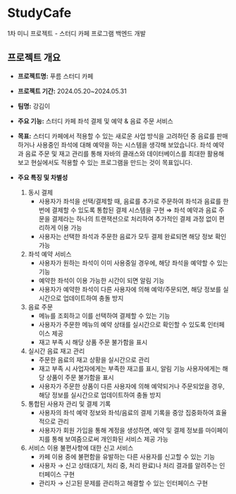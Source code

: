# StudyCafe
1차 미니 프로젝트 - 스터디 카페 프로그램 백엔드 개발

## 프로젝트 개요

- **프로젝트명:** 푸름 스터디 카페
- **프로젝트 기간:** 2024.05.20~2024.05.31
- **팀명:** 강김이
  
- **주요 기능:** 스터디 카페 좌석 결제 및 예약 & 음료 주문 서비스
  
- **목표:**
스터디 카페에서 적용할 수 있는 새로운 사업 방식을 고려하던 중 음료를 판매하거나 사용중인 좌석에 대해 예약을 하는 시스템을 생각해 보았습니다. 좌석 예약과 음료 주문 및 재고 관리를 통해 자바의 클래스와 데이터베이스를 최대한 활용해 보고 현실에서도 적용할 수 있는 프로그램을 만드는 것이 목표입니다.

- **주요 특징 및 차별성**
    1. 동시 결제 
        - 사용자가 좌석을 선택/결제할 때, 음료를 추가로 주문하여 좌석과 음료를 한 번에 결제할 수 있도록 통합된 결제 시스템을 구현
        ⇒ 좌석 예약과 음료 주문을 결제라는 하나의 트랜잭션으로 처리하여 추가적인 결제 과정 없이 편리하게 이용 가능
        - 사용자는 선택한 좌석과 주문한 음료가 모두 결제 완료되면 해당 정보 확인 가능
    2. 좌석 예약 서비스 
        - 사용자가 원하는 좌석이 이미 사용중일 경우에, 해당 좌석을 예약할 수 있는 기능
        - 예약한 좌석이 이용 가능한 시간이 되면 알림 기능
        - 사용자가 예약한 좌석이 다른 사용자에 의해 예약/주문되면, 해당 정보를 실시간으로 업데이트하여 충돌 방지
    3. 음료 주문
        - 메뉴를 조회하고 이를 선택하여 결제할 수 있는 기능
        - 사용자가 주문한 메뉴의 예약 상태를 실시간으로 확인할 수 있도록 인터페이스 제공
        - 재고 부족 시 해당 상품 주문 불가함을 표시
    4. 실시간 음료 재고 관리
        - 주문한 음료의 재고 상황을 실시간으로 관리
        - 재고 부족 시
        사업자에게는 부족한 재고를 표시, 알림 기능
        사용자에게는 해당 상품이 주문 불가함을 표시
        - 사용자가 주문한 상품이 다른 사용자에 의해 예약되거나 주문되었을 경우, 해당 정보를 실시간으로 업데이트하여 충돌 방지
    5. 통합된 사용자 관리 및 결제 기록
        - 사용자의 좌석 예약 정보와 좌석/음료의 결제 기록을 중앙 집중화하여 효율적으로 관리
        - 사용자가 회원 가입을 통해 계정을 생성하면, 예약 및 결제 정보를 마이페이지를 통해 보여줌으로써 개인화된 서비스 제공 가능
    6. 서비스 이용 불편사항에 대한 신고 서비스
        - 카페 이용 중에 불편함을 유발하는 다른 사용자를 신고할 수 있는 기능
        - 사용자 → 신고 상태(대기, 처리 중, 처리 완료)나 처리 결과를 알려주는 인터페이스 구현
        - 관리자 → 신고된 문제를 관리하고 해결할 수 있는 인터페이스 구현
